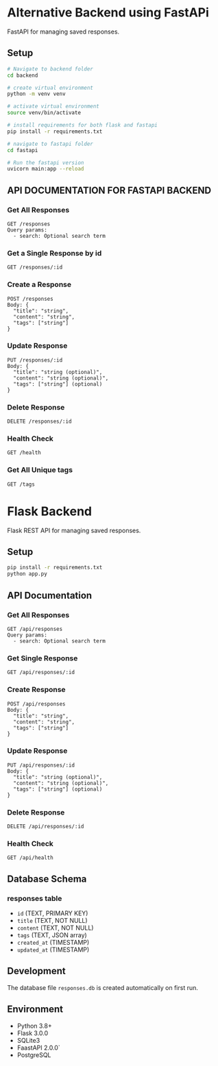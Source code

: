 
# Alternative Backend using FastAPi

FastAPI for managing saved responses.

## Setup

```bash
# Navigate to backend folder
cd backend

# create virtual environment
python -m venv venv

# activate virtual environment
source venv/bin/activate

# install requirements for both flask and fastapi
pip install -r requirements.txt

# navigate to fastapi folder
cd fastapi

# Run the fastapi version
uvicorn main:app --reload
```

## API DOCUMENTATION FOR FASTAPI BACKEND

### Get All Responses
```
GET /responses
Query params:
  - search: Optional search term
```

### Get a Single Response by id
```
GET /responses/:id
```

### Create a Response
```
POST /responses
Body: {
  "title": "string",
  "content": "string",
  "tags": ["string"]
}
```

### Update Response

```
PUT /responses/:id
Body: {
  "title": "string (optional)",
  "content": "string (optional)",
  "tags": ["string"] (optional)
}
```

### Delete Response
```
DELETE /responses/:id
```

### Health Check
```
GET /health
```

### Get All Unique tags
```
GET /tags
```

# Flask Backend

Flask REST API for managing saved responses.

## Setup

```bash
pip install -r requirements.txt
python app.py
```

## API Documentation

### Get All Responses

```
GET /api/responses
Query params:
  - search: Optional search term
```

### Get Single Response

```
GET /api/responses/:id
```

### Create Response

```
POST /api/responses
Body: {
  "title": "string",
  "content": "string",
  "tags": ["string"]
}
```

### Update Response

```
PUT /api/responses/:id
Body: {
  "title": "string (optional)",
  "content": "string (optional)",
  "tags": ["string"] (optional)
}
```

### Delete Response

```
DELETE /api/responses/:id
```

### Health Check

```
GET /api/health
```

## Database Schema

### responses table

- `id` (TEXT, PRIMARY KEY)
- `title` (TEXT, NOT NULL)
- `content` (TEXT, NOT NULL)
- `tags` (TEXT, JSON array)
- `created_at` (TIMESTAMP)
- `updated_at` (TIMESTAMP)

## Development

The database file `responses.db` is created automatically on first run.

## Environment

- Python 3.8+
- Flask 3.0.0
- SQLite3
- FaastAPI 2.0.0`
- PostgreSQL
